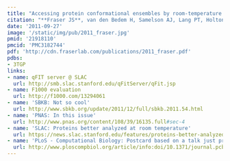 ```yaml
---
title: "Accessing protein conformational ensembles by room-temperature X-ray crystallography."
citation: "**Fraser JS**, van den Bedem H, Samelson AJ, Lang PT, Holton JM, Echols N, Alber T. *PNAS*. 2011."
date: '2011-09-27'
image: '/static/img/pub/2011_fraser.jpg'
pmid: '21918110'
pmcid: 'PMC3182744'
pdf: 'http://cdn.fraserlab.com/publications/2011_fraser.pdf'
pdbs:
- 3TGP
links:
- name: qFIT server @ SLAC
  url: http://smb.slac.stanford.edu/qFitServer/qFit.jsp
- name: F1000 evaluation
  url: http://f1000.com/13294061
- name: 'SBKB: Not so cool'
  url: http://www.sbkb.org/update/2011/12/full/sbkb.2011.54.html
- name: 'PNAS: In this issue'
  url: http://www.pnas.org/content/108/39/16135.full#sec-4
- name: 'SLAC: Proteins better analyzed at room temperature'
  url: https://news.slac.stanford.edu/features/proteins-better-analyzed-room-temperature-report-finds
- name: 'PLoS - Computational Biology: Postcard based on a talk just prior to publication'
  url: http://www.ploscompbiol.org/article/info:doi/10.1371/journal.pcbi.1002000#s3
---
```

